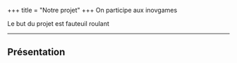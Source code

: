 +++
title = "Notre projet"
+++
On participe aux inovgames 

Le but du projet est fauteuil roulant 



***

## Présentation





